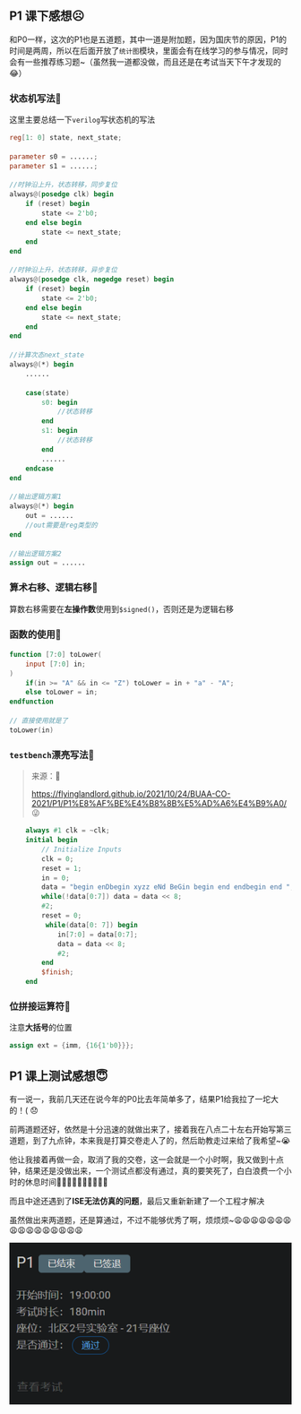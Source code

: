 ## P1 课下感想☹️

和P0一样，这次的P1也是五道题，其中一道是附加题，因为国庆节的原因，P1的时间是两周，所以在后面开放了`统计图`模块，里面会有在线学习的参与情况，同时会有一些推荐练习题~（虽然我一道都没做，而且还是在考试当天下午才发现的😂）

### 状态机写法🫡

这里主要总结一下`verilog`写状态机的写法

```verilog
reg[1: 0] state, next_state;

parameter s0 = ......;
parameter s1 = ......;

//时钟沿上升，状态转移，同步复位
always@(posedge clk) begin
    if (reset) begin
        state <= 2'b0;
    end else begin
        state <= next_state;
    end
end

//时钟沿上升，状态转移，异步复位
always@(posedge clk, negedge reset) begin
    if (reset) begin
        state <= 2'b0;
    end else begin
        state <= next_state;
    end
end

//计算次态next_state
always@(*) begin
    ......

    case(state)
        s0: begin
            //状态转移
        end
        s1: begin
            //状态转移
        end
        ......
    endcase
end

//输出逻辑方案1
always@(*) begin
    out = ......
    //out需要是reg类型的
end

//输出逻辑方案2
assign out = ......
```

### 算术右移、逻辑右移🫡

算数右移需要在**左操作数**使用到`$signed()`，否则还是为逻辑右移

### 函数的使用🫡

```verilog
function [7:0] toLower(
    input [7:0] in;
)
    if(in >= "A" && in <= "Z") toLower = in + "a" - "A";
    else toLower = in;
endfunction

// 直接使用就是了
toLower(in)
```

### `testbench`漂亮写法🫡

> 来源：🥰
>
>  https://flyinglandlord.github.io/2021/10/24/BUAA-CO-2021/P1/P1%E8%AF%BE%E4%B8%8B%E5%AD%A6%E4%B9%A0/ 😜

```verilog
	always #1 clk = ~clk;
	initial begin
		// Initialize Inputs
		clk = 0;
		reset = 1;
		in = 0;
		data = "begin enDbegin xyzz eNd BeGin begin end endbegin end ";
		while(!data[0:7]) data = data << 8;
		#2;
		reset = 0;
         while(data[0: 7]) begin
			in[7:0] = data[0:7];
			data = data << 8;
			#2;
		end
		$finish;
	end
```

### 位拼接运算符🫡

注意**大括号**的位置

```verilog
assign ext = {imm, {16{1'b0}}};
```

## P1 课上测试感想😇

有一说一，我前几天还在说今年的P0比去年简单多了，结果P1给我拉了一坨大的！( 😞

前两道题还好，依然是十分迅速的就做出来了，接着我在八点二十左右开始写第三道题，到了九点钟，本来我是打算交卷走人了的，然后助教走过来给了我希望~😭

他让我接着再做一会，取消了我的交卷，这一会就是一个小时啊，我又做到十点钟，结果还是没做出来，一个测试点都没有通过，真的要笑死了，白白浪费一个小时的休息时间🤡🤡🤡🤡🤡🤡🤡🤡🤡🤡

而且中途还遇到了**ISE无法仿真的问题**，最后又重新新建了一个工程才解决

虽然做出来两道题，还是算通过，不过不能够优秀了啊，烦烦烦~😩😩😩😩😩😩😩😩😩😩😩😩😩😩😩😩

![](image/1.png)
